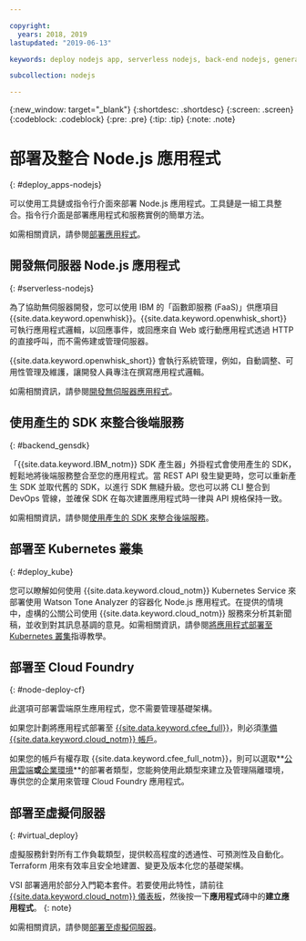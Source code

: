 ```yaml
---

copyright:
  years: 2018, 2019
lastupdated: "2019-06-13"

keywords: deploy nodejs app, serverless nodejs, back-end nodejs, generated sdk nodejs, cloud foundry deploy nodejs, kubernetes deploy nodejs, virtual nodejs

subcollection: nodejs

---
```


{:new_window: target="_blank"}
{:shortdesc: .shortdesc}
{:screen: .screen}
{:codeblock: .codeblock}
{:pre: .pre}
{:tip: .tip}
{:note: .note}

# 部署及整合 Node.js 應用程式
{: #deploy_apps-nodejs}

可以使用工具鏈或指令行介面來部署 Node.js 應用程式。工具鏈是一組工具整合。指令行介面是部署應用程式和服務實例的簡單方法。


如需相關資訊，請參閱[部署應用程式](/docs/apps?topic=creating-apps-deploying-apps)。

## 開發無伺服器 Node.js 應用程式
{: #serverless-nodejs}

為了協助無伺服器開發，您可以使用 IBM 的「函數即服務 (FaaS)」供應項目 {{site.data.keyword.openwhisk}}。{{site.data.keyword.openwhisk_short}} 可執行應用程式邏輯，以回應事件，或回應來自 Web 或行動應用程式透過 HTTP 的直接呼叫，而不需佈建或管理伺服器。

{{site.data.keyword.openwhisk_short}} 會執行系統管理，例如，自動調整、可用性管理及維護，讓開發人員專注在撰寫應用程式邏輯。

如需相關資訊，請參閱[開發無伺服器應用程式](/docs/apps/deploying?topic=creating-apps-serverless)。

## 使用產生的 SDK 來整合後端服務
{: #backend_gensdk}

「{{site.data.keyword.IBM_notm}} SDK 產生器」外掛程式會使用產生的 SDK，輕鬆地將後端服務整合至您的應用程式。當 REST API 發生變更時，您可以重新產生 SDK 並取代舊的 SDK，以進行 SDK 無縫升級。您也可以將 CLI 整合到 DevOps 管線，並確保 SDK 在每次建置應用程式時一律與 API 規格保持一致。

如需相關資訊，請參閱[使用產生的 SDK 來整合後端服務](/docs/swift/backend?topic=swift-sdkgen-cli)。

## 部署至 Kubernetes 叢集
{: #deploy_kube}

您可以瞭解如何使用 {{site.data.keyword.cloud_notm}} Kubernetes Service 來部署使用 Watson Tone Analyzer 的容器化 Node.js 應用程式。在提供的情境中，虛構的公關公司使用 {{site.data.keyword.cloud_notm}} 服務來分析其新聞稿，並收到對其訊息基調的意見。如需相關資訊，請參閱[將應用程式部署至 Kubernetes 叢集](/docs/containers?topic=containers-cs_apps_tutorial)指導教學。

## 部署至 Cloud Foundry
{: #node-deploy-cf}

此選項可部署雲端原生應用程式，您不需要管理基礎架構。

如果您計劃將應用程式部署至 [{{site.data.keyword.cfee_full}}](/docs/cloud-foundry?topic=cloud-foundry-about)，則必須[準備 {{site.data.keyword.cloud_notm}} 帳戶](/docs/cloud-foundry?topic=cloud-foundry-prepare)。

如果您的帳戶有權存取 {{site.data.keyword.cfee_full_notm}}，則可以選取**[公用雲端](/docs/cloud-foundry-public?topic=cloud-foundry-public-about-cf)**或**[企業環境](/docs/cloud-foundry-public?topic=cloud-foundry-public-cfee)**的部署者類型，您能夠使用此類型來建立及管理隔離環境，專供您的企業用來管理 Cloud Foundry 應用程式。

## 部署至虛擬伺服器
{: #virtual_deploy}

虛擬服務針對所有工作負載類型，提供較高程度的透通性、可預測性及自動化。Terraform 用來有效率且安全地建置、變更及版本化您的基礎架構。

  VSI 部署適用於部分入門範本套件。若要使用此特性，請前往 [{{site.data.keyword.cloud_notm}} 儀表板](https://{DomainName})，然後按一下**應用程式**磚中的**建立應用程式**。
  {: note} 

如需相關資訊，請參閱[部署至虛擬伺服器](/docs/vsi?topic=virtual-servers-deploying-to-a-virtual-server)。
